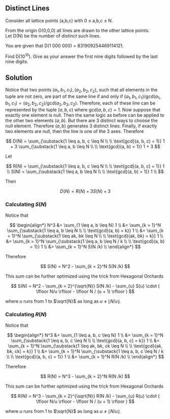 ## Distinct Lines

<p>
Consider all lattice points (a,b,c) with 0 ≤ a,b,c ≤ N.
</p>
<p>
From the origin O(0,0,0) all lines are drawn to the other lattice points.<br />
Let D(N) be the number of <i>distinct</i> such lines.
</p>
<p>
You are given that D(1 000 000) = 831909254469114121.
</p><p>
Find D(10<sup>10</sup>). Give as your answer the first nine digits followed by the last nine digits.
</p>

## Solution

Notice that two points $(a_1, b_1, c_1), (a_2, b_2, c_2)$, such that all elements in the tuple are not zero, are part of the same line if and only if $(a_1, b_1, c_1) / \text{gcd}(a_1, b_1, c_1) = (a_2, b_2, c_2) / \text{gcd}(a_2, b_2, c_2)$. Therefore, each of these line can be represented by the tuple $(a, b, c)$ where $\text{gcd}(a, b, c) = 1$. Now suppose that exactly one element is null. Then the same logic as before can be applied to the other two elements $(a, b)$. But there are $3$ distinct ways to choose the null element. Therefore $(a, b)$ generates $3$ distinct lines. Finally, if exactly two elements are null, then the line is one of the $3$ axes. Therefore

$$
D(N) = \sum_{\substack{1 \leq a, b, c \leq N \\ \\ \text{gcd}(a, b, c) = 1}} 1 + 3 \sum_{\substack{1 \leq a, b \leq N \\ \\ \text{gcd}(a, b) = 1}} 1 + 3
$$

Let

$$
R(N) = \sum_{\substack{1 \leq a, b, c \leq N \\ \\ \text{gcd}(a, b, c) = 1}} 1 \\
S(N) = \sum_{\substack{1 \leq a, b \leq N \\ \\ \text{gcd}(a, b) = 1}} 1 \\
$$

Then

$$
D(N) = R(N) + 3 S(N) + 3
$$

### Calculating $S(N)$

Notice that

$$
\begin{align*}
N^3
&= \sum_{1 \leq a, b \leq N} 1 \\
&= \sum_{k = 1}^N \sum_{\substack{1 \leq a, b \leq N \\ \\ \text{gcd}(a, b) = k}} 1 \\
&= \sum_{k = 1}^N \sum_{\substack{1 \leq ak, bk \leq N \\ \\ \text{gcd}(ak, bk) = k}} 1 \\
&= \sum_{k = 1}^N \sum_{\substack{1 \leq a, b \leq N / k \\ \\ \text{gcd}(a, b) = 1}} 1 \\
&= \sum_{k = 1}^N S(N /k) \\
\end{align*}
$$

Therefore 

$$
S(N) = N^2 - \sum_{k = 2}^N S(N /k)
$$

This sum can be further optimized using the trick from Hexagonal Orchards

$$
S(N) = N^2 - \sum_{k = 2}^{\sqrt{N}} S(N /k) - \sum_{u} S(u) \cdot ( \lfloor N/u \rfloor - \lfloor N / (u + 1) \rfloor )
$$

where $u$ runs from $1$ to $\sqrt{N}$ as long as $u \not= \lfloor N / u \rfloor$.

### Calculating $R(N)$

Notice that

$$
\begin{align*}
N^3
&= \sum_{1 \leq a, b, c \leq N} 1 \\
&= \sum_{k = 1}^N \sum_{\substack{1 \leq a, b, c \leq N \\ \\ \text{gcd}(a, b, c) = k}} 1 \\
&= \sum_{k = 1}^N \sum_{\substack{1 \leq ak, bk, ck \leq N \\ \\ \text{gcd}(ak, bk, ck) = k}} 1 \\
&= \sum_{k = 1}^N \sum_{\substack{1 \leq a, b, c \leq N / k \\ \\ \text{gcd}(a, b, c) = 1}} 1 \\
&= \sum_{k = 1}^N R(N /k) \\
\end{align*}
$$

Therefore 

$$
R(N) = N^3 - \sum_{k = 2}^N R(N /k)
$$

This sum can be further optimized using the trick from Hexagonal Orchards

$$
R(N) = N^3 - \sum_{k = 2}^{\sqrt{N}} R(N /k) - \sum_{u} R(u) \cdot ( \lfloor N/u \rfloor - \lfloor N / (u + 1) \rfloor )
$$

where $u$ runs from $1$ to $\sqrt{N}$ as long as $u \not= \lfloor N / u \rfloor$.